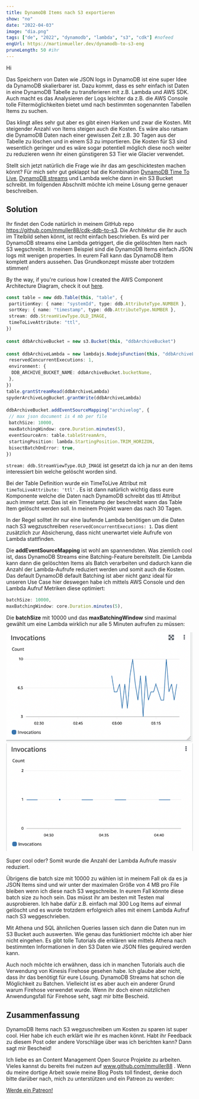 ```yaml
---
title: DynamoDB Items nach S3 exportieren
show: "no"
date: "2022-04-03"
image: "dia.png"
tags: ["de", "2022", "dynamodb", "lambda", "s3", "cdk"] #nofeed
engUrl: https://martinmueller.dev/dynamodb-to-s3-eng
pruneLength: 50 #ihr
---
```


Hi

Das Speichern von Daten wie JSON logs in DynamoDB ist eine super Idee da DynamoDB skalierbarer ist. Dazu kommt, dass es sehr einfach ist Daten in eine DynamoDB Tabelle zu transferieren mit z.B. Lambda und AWS SDK. Auch macht es das Analysieren der Logs leichter da z.B. die AWS Console tolle Filtermöglichkeiten bietet umd nach bestimmten sogenannten Tabellen Items zu suchen.

Das klingt alles sehr gut aber es gibt einen Harken und zwar die Kosten. Mit steigender Anzahl von Items steigen auch die Kosten. Es wäre also ratsam die DynamoDB Daten nach einer gewissen Zeit z.B. 30 Tagen aus der Tabelle zu löschen und in einem S3 zu importieren. Die Kosten für S3 sind wesentlich geringer und es wäre sogar potentiell möglich diese noch weiter zu reduzieren wenn ihr einen günstigeren S3 Tier wie Glacier verwendet.

Stellt sich jetzt natürlich die Frage wie ihr das am geschicktesten machen könnt? Für mich sehr gut geklappt hat die Kombination [DynamoDB Time To Live](https://docs.aws.amazon.com/amazondynamodb/latest/developerguide/TTL.html), [DynamoDB streams](https://docs.aws.amazon.com/amazondynamodb/latest/developerguide/Streams.html) und Lambda welche dann in ein S3 Bucket schreibt. Im folgenden Abschnitt möchte ich meine Lösung gerne genauer beschreiben.

## Solution

Ihr findet den Code natürlich in meinem GitHub repo <https://github.com/mmuller88/cdk-ddb-to-s3>. Die Architektur die ihr auch im Titelbild sehen könnt, ist recht einfach beschrieben. Es wird per DynamoDB streams eine Lambda getriggert, die die gelöschten Item nach S3 wegschreibt. In meinem Beispiel sind die DynamoDB Items einfach JSON logs mit wenigen properties. In eurem Fall kann das DynamoDB Item komplett anders aussehen. Das Grundkonzept müsste aber trotzdem stimmen!

By the way, if you're curious how I created the AWS Component Architecture Diagram, check it out [here](https://martinmueller.dev/dynamodb-to-s3-eng).

```ts
const table = new ddb.Table(this, "table", {
 partitionKey: { name: "systemId", type: ddb.AttributeType.NUMBER },
 sortKey: { name: "timestamp", type: ddb.AttributeType.NUMBER },
 stream: ddb.StreamViewType.OLD_IMAGE,
 timeToLiveAttribute: "ttl",
})

const ddbArchiveBucket = new s3.Bucket(this, "ddbArchiveBucket")

const ddbArchiveLambda = new lambdajs.NodejsFunction(this, "ddbArchiveLambda", {
 reservedConcurrentExecutions: 1,
 environment: {
  DDB_ARCHIVE_BUCKET_NAME: ddbArchiveBucket.bucketName,
 },
})
table.grantStreamRead(ddbArchiveLambda)
spyderArchiveLogBucket.grantWrite(ddbArchiveLambda)

ddbArchiveBucket.addEventSourceMapping("archivelog", {
 // max json document is 4 mb per file
 batchSize: 10000,
 maxBatchingWindow: core.Duration.minutes(5),
 eventSourceArn: table.tableStreamArn,
 startingPosition: lambda.StartingPosition.TRIM_HORIZON,
 bisectBatchOnError: true,
})
```

`stream: ddb.StreamViewType.OLD_IMAGE` ist gesetzt da ich ja nur an den items interessiert bin welche gelöscht worden sind.

Bei der Table Definition wurde ein TimeToLive Attribut mit `timeToLiveAttribute: 'ttl'` . Es ist dann natürlich wichtig dass eure Komponente welche die Daten nach DynamoDB schreibt das ttl Attribut auch immer setzt. Das ist ein Timestamp der beschreibt wann das Table Item gelöscht werden soll. In meinem Projekt waren das nach 30 Tagen.

In der Regel solltet ihr nur eine laufende Lambda benötigen um die Daten nach S3 wegzuschreiben `reservedConcurrentExecutions: 1`. Das dient zusätzlich zur Absicherung, dass nicht unerwartet viele Aufrufe von Lambda stattfinden.

Die **addEventSourceMapping** ist wohl am spannendsten. Was ziemlich cool ist, dass DynamoDB Streams eine Batching-Feature bereitstellt. Die Lambda kann dann die gelöschten Items als Batch verarbeiten und dadurch kann die Anzahl der Lambda-Aufrufe reduziert werden und somit auch die Kosten. Das default DynamoDB default Batching ist aber nicht ganz ideal für unseren Use Case hier deswegen habe ich mittels AWS Console und den Lambda Aufruf Metriken diese optimiert:

```ts
batchSize: 10000,
maxBatchingWindow: core.Duration.minutes(5),
```

Die **batchSize** mit 10000 und das **maxBatchingWindow** sind maximal gewählt um eine Lambda wirklich nur alle 5 Minuten aufrufen zu müssen:

![withoutProperBatching.png](https://raw.githubusercontent.com/mmuller88/mmblog/master/content/dynamodb-to-s3/withoutProperBatching.png)
![withProperBatching.png](https://raw.githubusercontent.com/mmuller88/mmblog/master/content/dynamodb-to-s3/withProperBatching.png)

Super cool oder? Somit wurde die Anzahl der Lambda Aufrufe massiv reduziert.

Übrigens die batch size mit 10000 zu wählen ist in meinem Fall ok da es ja JSON Items sind und wir unter der maximalen Größe von 4 MB pro File bleiben wenn ich diese nach S3 wegschreibe. In eurem Fall könnte diese batch size zu hoch sein. Das müsst ihr am besten mit Testen mal ausprobieren. Ich habe dafür z.B. einfach mal 300 Log Items auf einmal gelöscht und es wurde trotzdem erfolgreich alles mit einem Lambda Aufruf nach S3 weggeschrieben.

Mit Athena und SQL ähnlichen Queries lassen sich dann die Daten nun im S3 Bucket auch auswerten. Wie genau das funktioniert möchte ich aber hier nicht eingehen. Es gibt tolle Tutorials die erklären wie mittels Athena nach bestimmten Informationen in den S3 Daten wie JSON files gequired werden kann.

Auch noch möchte ich erwähnen, dass ich in manchen Tutorials auch die Verwendung von Kinesis Firehose gesehen habe. Ich glaube aber nicht, dass ihr das benötigt für eure Lösung. DynamoDB Streams hat schon die Möglichkeit zu Batchen. Vielleicht ist es aber auch ein anderer Grund warum Firehose verwendet wurde. Wenn ihr doch einen nützlichen Anwendungsfall für Firehose seht, sagt mir bitte Bescheid.

## Zusammenfassung

DynamoDB Items nach S3 wegzuschreiben um Kosten zu sparen ist super cool. Hier habe ich euch erklärt wie ihr es machen könnt. Habt ihr Feedback zu diesem Post oder andere Vorschläge über was ich berichten kann? Dann sagt mir Bescheid!

Ich liebe es an Content Management Open Source Projekte zu arbeiten. Vieles kannst du bereits frei nutzen auf www.github.com/mmuller88 . Wenn du meine dortige Arbeit sowie meine Blog Posts toll findest, denke doch bitte darüber nach, mich zu unterstützen und ein Patreon zu werden:

<a href="https://www.patreon.com/bePatron?u=29010217" data-patreon-widget-type="become-patron-button">Werde ein Patreon!</a><script async src="https://c6.patreon.com/becomePatronButton.bundle.js"></script>
